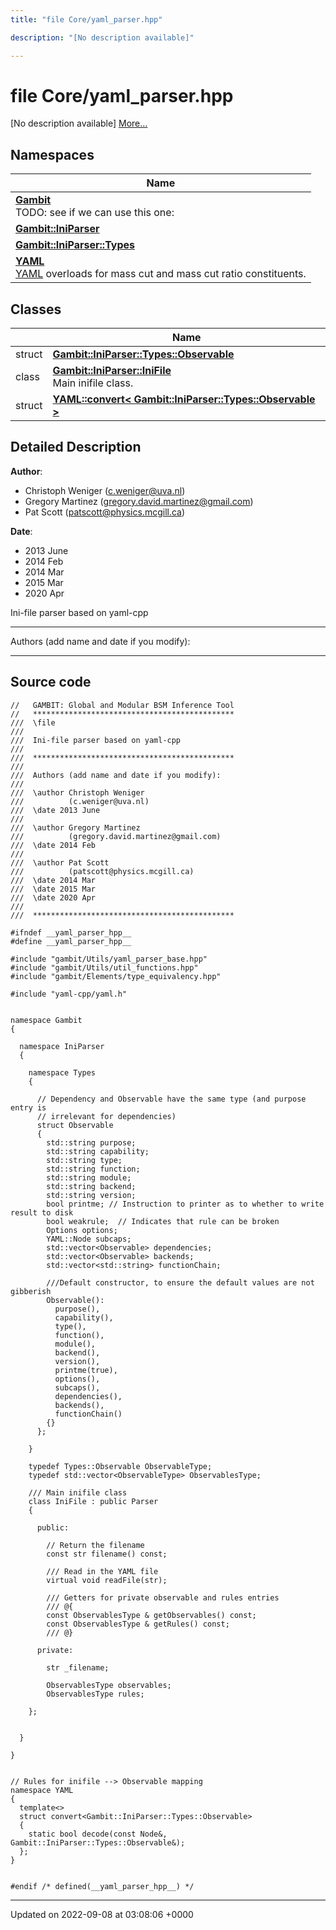 ```yaml
---
title: "file Core/yaml_parser.hpp"

description: "[No description available]"

---
```


# file Core/yaml_parser.hpp

[No description available] [More...](#detailed-description)

## Namespaces

| Name           |
| -------------- |
| **[Gambit](/documentation/code/namespaces/namespacegambit/)** <br>TODO: see if we can use this one:  |
| **[Gambit::IniParser](/documentation/code/namespaces/namespacegambit_1_1iniparser/)**  |
| **[Gambit::IniParser::Types](/documentation/code/namespaces/namespacegambit_1_1iniparser_1_1types/)**  |
| **[YAML](/documentation/code/namespaces/namespaceyaml/)** <br>[YAML]() overloads for mass cut and mass cut ratio constituents.  |

## Classes

|                | Name           |
| -------------- | -------------- |
| struct | **[Gambit::IniParser::Types::Observable](/documentation/code/classes/structgambit_1_1iniparser_1_1types_1_1observable/)**  |
| class | **[Gambit::IniParser::IniFile](/documentation/code/classes/classgambit_1_1iniparser_1_1inifile/)** <br>Main inifile class.  |
| struct | **[YAML::convert< Gambit::IniParser::Types::Observable >](/documentation/code/classes/structyaml_1_1convert_3_01gambit_1_1iniparser_1_1types_1_1observable_01_4/)**  |

## Detailed Description


**Author**: 

  * Christoph Weniger ([c.weniger@uva.nl](mailto:c.weniger@uva.nl)) 
  * Gregory Martinez ([gregory.david.martinez@gmail.com](mailto:gregory.david.martinez@gmail.com)) 
  * Pat Scott ([patscott@physics.mcgill.ca](mailto:patscott@physics.mcgill.ca)) 


**Date**: 

  * 2013 June
  * 2014 Feb
  * 2014 Mar 
  * 2015 Mar 
  * 2020 Apr


Ini-file parser based on yaml-cpp



------------------

Authors (add name and date if you modify):



------------------




## Source code

```
//   GAMBIT: Global and Modular BSM Inference Tool
//   *********************************************
///  \file
///
///  Ini-file parser based on yaml-cpp
///
///  *********************************************
///
///  Authors (add name and date if you modify):
///
///  \author Christoph Weniger
///          (c.weniger@uva.nl)
///  \date 2013 June
///
///  \author Gregory Martinez
///          (gregory.david.martinez@gmail.com)
///  \date 2014 Feb
///
///  \author Pat Scott
///          (patscott@physics.mcgill.ca)
///  \date 2014 Mar
///  \date 2015 Mar
///  \date 2020 Apr
///
///  *********************************************

#ifndef __yaml_parser_hpp__
#define __yaml_parser_hpp__

#include "gambit/Utils/yaml_parser_base.hpp"
#include "gambit/Utils/util_functions.hpp"
#include "gambit/Elements/type_equivalency.hpp"

#include "yaml-cpp/yaml.h"


namespace Gambit
{

  namespace IniParser
  {

    namespace Types
    {

      // Dependency and Observable have the same type (and purpose entry is
      // irrelevant for dependencies)
      struct Observable
      {
        std::string purpose;
        std::string capability;
        std::string type;
        std::string function;
        std::string module;
        std::string backend;
        std::string version;
        bool printme; // Instruction to printer as to whether to write result to disk
        bool weakrule;  // Indicates that rule can be broken
        Options options;
        YAML::Node subcaps;
        std::vector<Observable> dependencies;
        std::vector<Observable> backends;
        std::vector<std::string> functionChain;

        ///Default constructor, to ensure the default values are not gibberish
        Observable():
          purpose(),
          capability(),
          type(),
          function(),
          module(),
          backend(),
          version(),
          printme(true),
          options(),
          subcaps(),
          dependencies(),
          backends(),
          functionChain()
        {}
      };

    }

    typedef Types::Observable ObservableType;
    typedef std::vector<ObservableType> ObservablesType;

    /// Main inifile class
    class IniFile : public Parser
    {

      public:

        // Return the filename
        const str filename() const;

        /// Read in the YAML file
        virtual void readFile(str);

        /// Getters for private observable and rules entries
        /// @{
        const ObservablesType & getObservables() const;
        const ObservablesType & getRules() const;
        /// @}

      private:

        str _filename;

        ObservablesType observables;
        ObservablesType rules;

    };


  }

}


// Rules for inifile --> Observable mapping
namespace YAML
{
  template<>
  struct convert<Gambit::IniParser::Types::Observable>
  {
    static bool decode(const Node&, Gambit::IniParser::Types::Observable&);
  };
}


#endif /* defined(__yaml_parser_hpp__) */
```


-------------------------------

Updated on 2022-09-08 at 03:08:06 +0000
